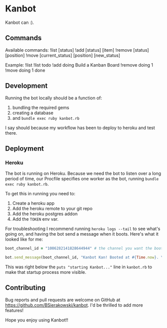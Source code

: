 # Kanbot 

Kanbot can :).

## Commands

Available commands:
!list [status]
!add [status] [item]
!remove [status] [position]
!move [current_status] [position] [new_status]

Example:
!list
!list todo
!add doing Build a Kanban Board
!remove doing 1
!move doing 1 done

## Development

Running the bot locally should be a function of: 
1) bundling the required gems
2) creating a database
3) and `bundle exec ruby kanbot.rb`

I say should because my workflow has been to deploy to heroku and test there.

## Deployment

### Heroku

The bot is running on Heroku. Because we need the bot to listen over a long period of time, our Procfile specifies one 
worker as the bot, running `bundle exec ruby kanbot.rb`. 

To get this in running you need to:

1) Create a heroku app
2) Add the heroku remote to your git repo
3) Add the heroku postgres addon
4) Add the `TOKEN` env var.

For troubleshooting I recommend running `heroku logs --tail` to see what's going on, and having the bot send a message 
when it boots. Here's what it looked like for me:

```ruby
boot_channel_id = "1006282141828644944" # the channel you want the boot message to go to

bot.send_message(boot_channel_id, "Kanbot Kan! Booted at #{Time.now}. \n \n Available commands: \n !list [status] \n !add [status] [item] \n !remove [status] [position] \n !move [current_status] [position] [new_status] \n \n Example: \n !list \n !list todo \n !add doing Build a Kanban Board \n !remove doing 1 \n !move doing 1 done")
```

This was right below the `puts "starting Kanbot..."` line in `kanbot.rb` to make that startup process more visible.

## Contributing

Bug reports and pull requests are welcome on GitHub at https://github.com/BSierakowski/kanbot. I'd be thrilled to add
more features! 

Hope you enjoy using Kanbot!!
